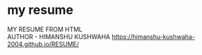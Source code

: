 # my resume
MY RESUME FROM HTML 
<br>
AUTHOR - HIMANSHU KUSHWAHA
https://himanshu-kushwaha-2004.github.io/RESUME/
